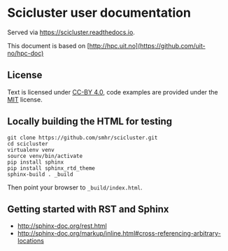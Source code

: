 

# Scicluster user documentation

Served via https://scicluster.readthedocs.io.

This document is based on [http://hpc.uit.no](https://github.com/uit-no/hpc-doc)


## License

Text is licensed under [CC-BY 4.0](https://creativecommons.org/licenses/by/4.0/),
code examples are provided under the [MIT](https://opensource.org/licenses/MIT) license.


## Locally building the HTML for testing

```
git clone https://github.com/smhr/scicluster.git
cd scicluster
virtualenv venv
source venv/bin/activate
pip install sphinx
pip install sphinx_rtd_theme
sphinx-build . _build
```

Then point your browser to `_build/index.html`.


## Getting started with RST and Sphinx

- http://sphinx-doc.org/rest.html
- http://sphinx-doc.org/markup/inline.html#cross-referencing-arbitrary-locations

